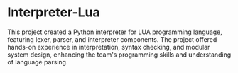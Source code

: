 # Interpreter-Lua
This project created a Python interpreter for LUA programming language, featuring lexer, parser, and interpreter components. The project offered hands-on experience in interpretation, syntax checking, and modular system design, enhancing the team's programming skills and understanding of language parsing.
